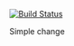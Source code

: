 [![Build Status](https://travis-ci.org/pawelplodzpl/JUnit_sample.svg?branch=master)](https://travis-ci.org/pawelplodzpl/JUnit_sample)

Simple change
